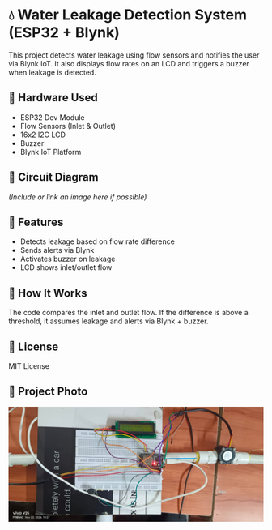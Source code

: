 # 💧 Water Leakage Detection System (ESP32 + Blynk)

This project detects water leakage using flow sensors and notifies the user via Blynk IoT. It also displays flow rates on an LCD and triggers a buzzer when leakage is detected.

## 🧰 Hardware Used
- ESP32 Dev Module
- Flow Sensors (Inlet & Outlet)
- 16x2 I2C LCD
- Buzzer
- Blynk IoT Platform

## 🔌 Circuit Diagram
*(Include or link an image here if possible)*

## 📱 Features
- Detects leakage based on flow rate difference
- Sends alerts via Blynk
- Activates buzzer on leakage
- LCD shows inlet/outlet flow

## 🧠 How It Works
The code compares the inlet and outlet flow. If the difference is above a threshold, it assumes leakage and alerts via Blynk + buzzer.

## 📜 License
MIT License

## 📸 Project Photo

![Water Leakage Detector](https://github.com/Shounakjaipurkar/Water-leakage-Detection/blob/main/Leakage.jpg)

